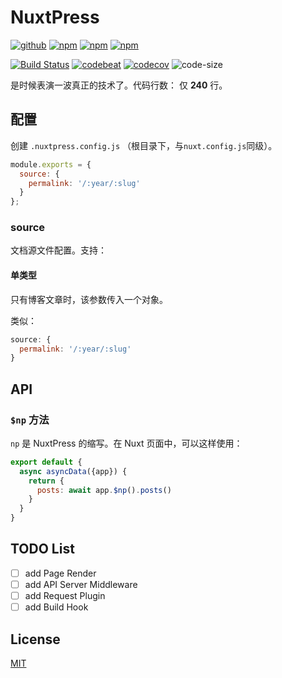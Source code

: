 # NuxtPress

[![github](https://img.shields.io/github/followers/willin.svg?style=social&label=Follow)](https://github.com/willin) [![npm](https://img.shields.io/npm/v/nuxtpress.svg)](https://npmjs.org/package/nuxtpress) [![npm](https://img.shields.io/npm/dm/nuxtpress.svg)](https://npmjs.org/package/nuxtpress) [![npm](https://img.shields.io/npm/dt/nuxtpress.svg)](https://npmjs.org/package/nuxtpress)

[![Build Status](https://travis-ci.org/assholev0/nuxtpress.svg?branch=master)](https://travis-ci.org/assholev0/nuxtpress) [![codebeat](https://codebeat.co/badges/d1051fe1-48b6-4a3f-8902-c98773d459e3)](https://codebeat.co/projects/github-com-assholev0-nuxtpress-master) [![codecov](https://codecov.io/gh/assholev0/nuxtpress/branch/master/graph/badge.svg)](https://codecov.io/gh/assholev0/nuxtpress) ![code-size](https://img.shields.io/github/languages/code-size/assholev0/nuxtpress.svg)


是时候表演一波真正的技术了。代码行数： 仅 **<!-- cloc -->240<!-- cloc -->** 行。

## 配置

创建 `.nuxtpress.config.js` （根目录下，与`nuxt.config.js`同级）。

```js
module.exports = {
  source: {
    permalink: '/:year/:slug'
  }
};
```

### source

文档源文件配置。支持：

#### 单类型

只有博客文章时，该参数传入一个对象。

类似：

```js
source: {
  permalink: '/:year/:slug'
}
```

## API

### `$np` 方法

`np` 是 NuxtPress 的缩写。在 Nuxt 页面中，可以这样使用：

```js
export default {
  async asyncData({app}) {
    return {
      posts: await app.$np().posts()
    }
  }
}
```

## TODO List

- [ ] add Page Render
- [ ] add API Server Middleware
- [ ] add Request Plugin
- [ ] add Build Hook

## License

[MIT](./LICENSE)
